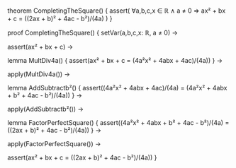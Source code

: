 theorem CompletingTheSquare() {
  assert(
    ∀a,b,c,x ∈ ℝ ∧ a ≠ 0 ⇒
    ax² + bx + c = ((2ax + b)² + 4ac - b²)/(4a)
  )
}

proof CompletingTheSquare() {
  setVar(a,b,c,x: ℝ, a ≠ 0) →
  
  assert(ax² + bx + c) →
  
  lemma MultDiv4a() {
    assert(ax² + bx + c = (4a²x² + 4abx + 4ac)/(4a))
  } →
  
  apply(MultDiv4a()) →
  
  lemma AddSubtractb²() {
    assert((4a²x² + 4abx + 4ac)/(4a) = 
           (4a²x² + 4abx + b² + 4ac - b²)/(4a))
  } →
  
  apply(AddSubtractb²()) →
  
  lemma FactorPerfectSquare() {
    assert((4a²x² + 4abx + b² + 4ac - b²)/(4a) = 
           ((2ax + b)² + 4ac - b²)/(4a))
  } →
  
  apply(FactorPerfectSquare()) →
  
  assert(ax² + bx + c = ((2ax + b)² + 4ac - b²)/(4a))
}